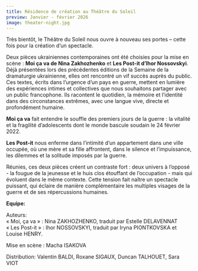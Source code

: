 ```yaml
---
title: Résidence de création au Théâtre du Soleil
preview: Janvier - février 2026
image: theater-night.jpg
---
```


Très bientôt, le Théâtre du Soleil nous ouvre à nouveau ses portes – cette fois pour la création d’un spectacle.

Deux pièces ukrainiennes contemporaines ont été choisies pour la mise en scène : **Moi ça va de Nina Zakhozhenko** et **Les Post-it d’Ihor Nossovskyi**. Déjà présentées lors des précédentes éditions de la Semaine de la dramaturgie ukrainienne, elles ont rencontré un vif succès auprès du public.
Ces textes, écrits dans l’urgence d’un pays en guerre, mettent en lumière des expériences intimes et collectives que nous souhaitons partager avec un public francophone. Ils racontent le quotidien, la mémoire et l’identité dans des circonstances extrêmes, avec une langue vive, directe et profondément humaine.

**Moi ça va** fait entendre le souffle des premiers jours de la guerre : la vitalité et la fragilité d’adolescents dont le monde bascule soudain le 24 février 2022.

**Les Post-it** nous enferme dans l’intimité d’un appartement dans une ville occupée, où une mère et sa fille affrontent, dans le silence et l’impuissance, les dilemmes et la solitude imposés par la guerre.

Réunies, ces deux pièces créent un contraste fort : deux univers à l’opposé - la fougue de la jeunesse et le huis clos étouffant de l’occupation - mais qui évoluent dans le même contexte. Cette tension fait naître un spectacle puissant, qui éclaire de manière complémentaire les multiples visages de la guerre et de ses répercussions humaines.

**Equipe:**

Auteurs: \
« Moi, ça va » : Nina ZAKHOZHENKO, traduit par Estelle DELAVENNAT \
« Les Post-it » : Ihor NOSSOVSKYI, traduit par Iryna PIONTKOVSKA et Louise HENRY.

Mise en scène : Macha ISAKOVA

Distribution: Valentin BALDI, Roxane SIGAUX, Duncan TALHOUET, Sara VIOT